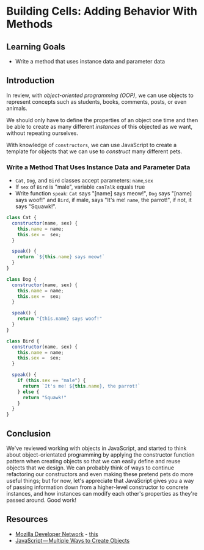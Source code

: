 # Building Cells: Adding Behavior With Methods

## Learning Goals

- Write a method that uses instance data and parameter data

## Introduction

In review, with _object-oriented programming (OOP)_, we can use objects to
represent concepts such as students, books, comments, posts, or even animals.

We should only have to define the properties of an object one time and then
be able to create as many different _instances_ of this objected as we want,
without repeating ourselves.

With knowledge of `constructors`, we can use JavaScript to create a template for
objects that we can use to _construct_ many different pets.

### Write a Method That Uses Instance Data and Parameter Data

- `Cat`, `Dog`, and `Bird` classes accept parameters: `name`,`sex`
- If `sex` of `Bird` is "male", variable `canTalk` equals true
- Write function `speak`: `Cat` says "[name] says meow!", `Dog` says "[name]
says woof!" and `Bird`, if male, says "It's me! `name`, the parrot!", if not,
it says "Squawk!".

```js
class Cat {
  constructor(name, sex) {
    this.name = name;
    this.sex =  sex;
  }

  speak() {
    return `${this.name} says meow!`
  }
}

class Dog {
  constructor(name, sex) {
    this.name = name;
    this.sex =  sex;
  }

  speak() {
    return "{this.name} says woof!"
  }
}

class Bird {
  constructor(name, sex) {
    this.name = name;
    this.sex =  sex;
  }

  speak() {
    if (this.sex == "male") {
      return `It's me! ${this.name}, the parrot!`
    } else {
      return "Squawk!"
    }
  }
}
```

## Conclusion

We've reviewed working with objects in JavaScript, and started to think about
object-orientated programming by applying the constructor function pattern when
creating objects so that we can easily define and reuse objects that we design.
We can probably think of ways to continue refactoring our constructors and even
making these pretend pets do more useful things; but for now, let's appreciate
that JavaScript gives you a way of passing information down from a higher-level
constructor to concrete instances, and how instances can modify each other's
properties as they're passed around. Good work!

## Resources

* [Mozilla Developer Network](https://developer.mozilla.org/en-US/docs/Web/JavaScript/Reference/Operators/this) - [this](https://developer.mozilla.org/en-US/docs/Web/JavaScript/Reference/Operators/this)
* [JavaScript — Multiple Ways to Create Objects](https://codeburst.io/various-ways-to-create-javascript-object-9563c6887a47)
